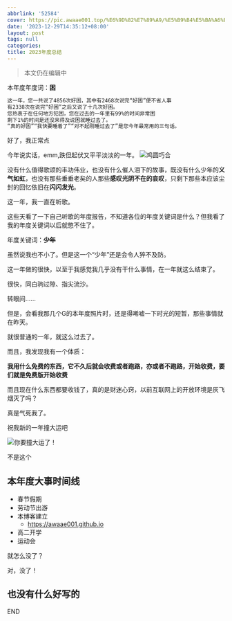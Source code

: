 ```yaml
---
abbrlink: '52584'
cover: https://pic.awaae001.top/%E6%9D%82%E7%89%A9/%E5%B9%B4%E5%BA%A6%E6%80%BB%E7%BB%93.webp
date: '2023-12-29T14:35:12+08:00'
layout: post
tags: null
categories: 
title: 2023年度总结
---
```

> 本文仍在编辑中

本年度年度词：**困**

```txt
这一年，您一共说了4856次好困，其中有2468次说完“好困”便不省人事
有2338次在说完“好困”之后又说了十几次好困。
您热衷于在任何地方犯困，您在过去的一年里有99%的时间非常困
剩下1%的时间是还没来得及说困就睡过去了。
“真的好困”“我快要睡着了”“对不起刚睡过去了”是您今年最常用的三句话。
```

好了，我正常点

今年说实话，emm,跌但起伏又平平淡淡的一年。
![鸡圆巧合](https://pic.awaae001.top/moticons/%E6%9C%BA%E7%BC%98%E5%B7%A7%E5%90%88_b1561b19.webp?x-oss-process=style/awaae001)

没有什么值得歌颂的丰功伟业，也没有什么催人泪下的故事，既没有什么少年的**义气如虹**，也没有那些垂垂老矣的人那些**感叹光阴不在的哀叹**，只剩下那些本应该尘封的回忆依旧在**闪闪发光**。

这一年，我一直在听歌。

这些天看了一下自己听歌的年度报告，不知道各位的年度关键词是什么？但我看了我的年度关键词以后就憋不住了。

年度关键词：~~**少年**~~

虽然说我也不小了。但是这一个“少年”还是会令人猝不及防。

这一年做的很快，以至于我感觉我几乎没有干什么事情，在一年就这么结束了。

很快，同白驹过隙、指尖流沙。

转眼间……

但是，会看我那几个G的本年度照片时，还是得唏嘘一下时光的短暂，那些事情就在昨天。

就很普通的一年，就这么过去了。

而且，我发现我有一个体质：

**我用什么免费的东西，它不久后就会收费或者跑路，亦或者不跑路，开始收费，要们就是免费版开始收费**

而且现在什么东西都要收钱了，真的是财迷心窍，以前互联网上的开放环境是灰飞烟灭了吗？

真是气死我了。

祝我新的一年撞大运吧

![你要撞大运了！](https://pic.awaae001.top/moticons/%E6%92%9E%E5%A4%A7%E8%BF%90.jpg?x-oss-process=style/awaae001)

不是这个

## 本年度大事时间线

- 春节假期
- 劳动节出游
- 本博客建立
  - https://awaae001.github.io
- 高二开学
- 运动会

就怎么没了？

对，没了！

## 也没有什么好写的

END

